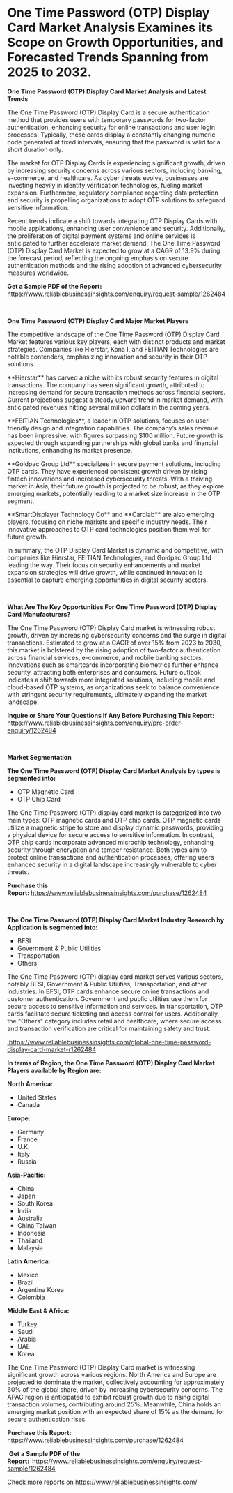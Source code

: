 <p><h1>One Time Password (OTP) Display Card Market Analysis Examines its Scope on Growth Opportunities, and Forecasted Trends Spanning from 2025 to 2032.</h1></p><p><strong>One Time Password (OTP) Display Card Market Analysis and Latest Trends</strong></p>
<p><p>The One Time Password (OTP) Display Card is a secure authentication method that provides users with temporary passwords for two-factor authentication, enhancing security for online transactions and user login processes. Typically, these cards display a constantly changing numeric code generated at fixed intervals, ensuring that the password is valid for a short duration only. </p><p>The market for OTP Display Cards is experiencing significant growth, driven by increasing security concerns across various sectors, including banking, e-commerce, and healthcare. As cyber threats evolve, businesses are investing heavily in identity verification technologies, fueling market expansion. Furthermore, regulatory compliance regarding data protection and security is propelling organizations to adopt OTP solutions to safeguard sensitive information.</p><p>Recent trends indicate a shift towards integrating OTP Display Cards with mobile applications, enhancing user convenience and security. Additionally, the proliferation of digital payment systems and online services is anticipated to further accelerate market demand. The One Time Password (OTP) Display Card Market is expected to grow at a CAGR of 13.9% during the forecast period, reflecting the ongoing emphasis on secure authentication methods and the rising adoption of advanced cybersecurity measures worldwide.</p></p>
<p><strong>Get a Sample PDF of the Report:&nbsp;</strong> <a href="https://www.reliablebusinessinsights.com/enquiry/request-sample/1262484?utm_campaign=2275&utm_medium=2&utm_source=Github&utm_content=ia&utm_term=12022025&utm_id=one-time-password-otp-display-card">https://www.reliablebusinessinsights.com/enquiry/request-sample/1262484</a></p>
<p>&nbsp;</p>
<p><strong>One Time Password (OTP) Display Card Major Market Players</strong></p>
<p><p>The competitive landscape of the One Time Password (OTP) Display Card Market features various key players, each with distinct products and market strategies. Companies like Hierstar, Kona I, and FEITIAN Technologies are notable contenders, emphasizing innovation and security in their OTP solutions.</p><p>**Hierstar** has carved a niche with its robust security features in digital transactions. The company has seen significant growth, attributed to increasing demand for secure transaction methods across financial sectors. Current projections suggest a steady upward trend in market demand, with anticipated revenues hitting several million dollars in the coming years.</p><p>**FEITIAN Technologies**, a leader in OTP solutions, focuses on user-friendly design and integration capabilities. The company’s sales revenue has been impressive, with figures surpassing $100 million. Future growth is expected through expanding partnerships with global banks and financial institutions, enhancing its market presence.</p><p>**Goldpac Group Ltd** specializes in secure payment solutions, including OTP cards. They have experienced consistent growth driven by rising fintech innovations and increased cybersecurity threats. With a thriving market in Asia, their future growth is projected to be robust, as they explore emerging markets, potentially leading to a market size increase in the OTP segment.</p><p>**SmartDisplayer Technology Co** and **Cardlab** are also emerging players, focusing on niche markets and specific industry needs. Their innovative approaches to OTP card technologies position them well for future growth.</p><p>In summary, the OTP Display Card Market is dynamic and competitive, with companies like Hierstar, FEITIAN Technologies, and Goldpac Group Ltd leading the way. Their focus on security enhancements and market expansion strategies will drive growth, while continued innovation is essential to capture emerging opportunities in digital security sectors.</p></p>
<p>&nbsp;</p>
<p><strong>What Are The Key Opportunities For One Time Password (OTP) Display Card Manufacturers?</strong></p>
<p><p>The One Time Password (OTP) Display Card market is witnessing robust growth, driven by increasing cybersecurity concerns and the surge in digital transactions. Estimated to grow at a CAGR of over 15% from 2023 to 2030, this market is bolstered by the rising adoption of two-factor authentication across financial services, e-commerce, and mobile banking sectors. Innovations such as smartcards incorporating biometrics further enhance security, attracting both enterprises and consumers. Future outlook indicates a shift towards more integrated solutions, including mobile and cloud-based OTP systems, as organizations seek to balance convenience with stringent security requirements, ultimately expanding the market landscape.</p></p>
<p><strong>Inquire or Share Your Questions If Any Before Purchasing This Report:</strong> <a href="https://www.reliablebusinessinsights.com/enquiry/pre-order-enquiry/1262484?utm_campaign=2275&utm_medium=2&utm_source=Github&utm_content=ia&utm_term=12022025&utm_id=one-time-password-otp-display-card">https://www.reliablebusinessinsights.com/enquiry/pre-order-enquiry/1262484</a></p>
<p>&nbsp;</p>
<p><strong>Market Segmentation</strong></p>
<p><strong>The One Time Password (OTP) Display Card Market Analysis by types is segmented into:</strong></p>
<p><ul><li>OTP Magnetic Card</li><li>OTP Chip Card</li></ul></p>
<p><p>The One Time Password (OTP) display card market is categorized into two main types: OTP magnetic cards and OTP chip cards. OTP magnetic cards utilize a magnetic stripe to store and display dynamic passwords, providing a physical device for secure access to sensitive information. In contrast, OTP chip cards incorporate advanced microchip technology, enhancing security through encryption and tamper resistance. Both types aim to protect online transactions and authentication processes, offering users enhanced security in a digital landscape increasingly vulnerable to cyber threats.</p></p>
<p><strong>Purchase this Report:&nbsp;</strong><a href="https://www.reliablebusinessinsights.com/purchase/1262484?utm_campaign=2275&utm_medium=2&utm_source=Github&utm_content=ia&utm_term=12022025&utm_id=one-time-password-otp-display-card">https://www.reliablebusinessinsights.com/purchase/1262484</a></p>
<p>&nbsp;</p>
<p><strong>The One Time Password (OTP) Display Card Market Industry Research by Application is segmented into:</strong></p>
<p><ul><li>BFSI</li><li>Government & Public Utilities</li><li>Transportation</li><li>Others</li></ul></p>
<p><p>The One Time Password (OTP) display card market serves various sectors, notably BFSI, Government & Public Utilities, Transportation, and other industries. In BFSI, OTP cards enhance secure online transactions and customer authentication. Government and public utilities use them for secure access to sensitive information and services. In transportation, OTP cards facilitate secure ticketing and access control for users. Additionally, the "Others" category includes retail and healthcare, where secure access and transaction verification are critical for maintaining safety and trust.</p></p>
<p><a href="https://www.reliablebusinessinsights.com/global-one-time-password-display-card-market-r1262484?utm_campaign=2275&utm_medium=2&utm_source=Github&utm_content=ia&utm_term=12022025&utm_id=one-time-password-otp-display-card">&nbsp;https://www.reliablebusinessinsights.com/global-one-time-password-display-card-market-r1262484</a></p>
<p><strong>In terms of Region, the One Time Password (OTP) Display Card Market Players available by Region are:</strong></p>
<p>
    <p> <strong> North America: </strong>
        <ul>
            <li>United States</li>
            <li>Canada</li>
        </ul>
        </p> 
    <p> <strong> Europe: </strong>
        <ul>
            <li>Germany</li>
            <li>France</li>
            <li>U.K.</li>
            <li>Italy</li>
            <li>Russia</li>
        </ul>
        </p> 
    <p> <strong> Asia-Pacific: </strong>
        <ul>
            <li>China</li>
            <li>Japan</li>
            <li>South Korea</li>
            <li>India</li>
            <li>Australia</li>
            <li>China Taiwan</li>
            <li>Indonesia</li>
            <li>Thailand</li>
            <li>Malaysia</li>
        </ul>
        </p> 
    <p> <strong> Latin America: </strong>
        <ul>
            <li>Mexico</li>
            <li>Brazil</li>
            <li>Argentina Korea</li>
            <li>Colombia</li>
        </ul>
        </p> 
    <p> <strong> Middle East & Africa: </strong>
        <ul>
            <li>Turkey</li>
            <li>Saudi</li>
            <li>Arabia</li>
            <li>UAE</li>
            <li>Korea</li>
        </ul>
    </p>
    </p>
<p><p>The One Time Password (OTP) Display Card market is witnessing significant growth across various regions. North America and Europe are projected to dominate the market, collectively accounting for approximately 60% of the global share, driven by increasing cybersecurity concerns. The APAC region is anticipated to exhibit robust growth due to rising digital transaction volumes, contributing around 25%. Meanwhile, China holds an emerging market position with an expected share of 15% as the demand for secure authentication rises.</p></p>
<p><strong>Purchase this Report: </strong><a href="https://www.reliablebusinessinsights.com/purchase/1262484?utm_campaign=2275&utm_medium=2&utm_source=Github&utm_content=ia&utm_term=12022025&utm_id=one-time-password-otp-display-card">https://www.reliablebusinessinsights.com/purchase/1262484</a></p>
<p>&nbsp;<strong>Get a Sample PDF of the Report:&nbsp;&nbsp;</strong><a href="https://www.reliablebusinessinsights.com/enquiry/request-sample/1262484?utm_campaign=2275&utm_medium=2&utm_source=Github&utm_content=ia&utm_term=12022025&utm_id=one-time-password-otp-display-card">https://www.reliablebusinessinsights.com/enquiry/request-sample/1262484</a></p>
<p><strong></strong></p>
<p>Check more reports on <a href="https://www.reliablebusinessinsights.com/?utm_campaign=2275&utm_medium=2&utm_source=Github&utm_content=ia&utm_term=12022025&utm_id=one-time-password-otp-display-card">https://www.reliablebusinessinsights.com/</a></p>